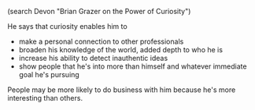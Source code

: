(search Devon "Brian Grazer on the Power of Curiosity")


He says that curiosity enables him to 

* make a personal connection to other professionals
* broaden his knowledge of the world, added depth to who he is
* increase his ability to detect inauthentic ideas
* show people that he's into more than himself and whatever immediate goal he's pursuing

People may be more likely to do business with him because he's more interesting than others. 